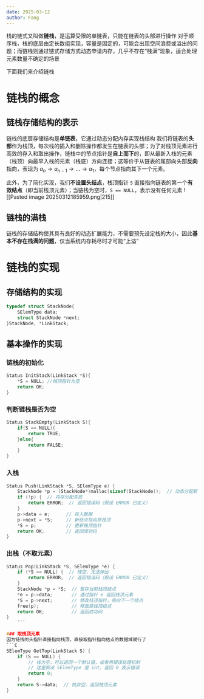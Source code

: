 ```yaml
---
date: 2025-03-12
author: Fang
---
```

栈的链式又叫做**链栈**，是运算受限的单链表，只能在链表的头部进行操作
对于顺序栈，栈的底层由定长数组实现，容量是固定的，可能会出现空间浪费或溢出的问题；而链栈则通过链式存储方式动态申请内存，几乎不存在“栈满”现象，适合处理元素数量不确定的场景

下面我们来介绍链栈
# 链栈的概念
## 链栈存储结构的表示
链栈的底层存储结构是**单链表**，它通过动态分配内存实现栈结构
我们将链表的**头部**作为栈顶，每次栈的插入和删除操作都发生在链表的头部；为了对栈顶元素进行高效的存入和取出操作，链栈中的节点指针是**自上而下**的，即从最新入栈的元素（栈顶）向最早入栈的元素（栈底）方向连接；这等价于从链表的尾部向头部**反向**指向，表现为 $a_n → a_{n-1} → ... → a_1$，每个节点指向其下一个元素。

此外，为了简化实现，我们**不设置头结点**，栈顶指针 `S` 直接指向链表的第一个**有效结点**（即当前栈顶元素）；当链栈为空时，`S == NULL`，表示没有任何元素
![[Pasted image 20250312185959.png|215]]
## 链栈的满栈
链栈的存储结构使其具有良好的动态扩展能力，不需要预先设定栈的大小，因此**基本不存在栈满的问题**，仅当系统内存耗尽时才可能“上溢”

# 链栈的实现
## 存储结构的实现
```C
typedef struct StackNode{
	SElemType data;
	struct StackNode *next;
}StackNode, *LinkStack;
```
## 基本操作的实现
### 链栈的初始化
```C
Status InitStack(LinkStack *S){
	*S = NULL; //栈顶指针为空
	return OK;
}
```

### 判断链栈是否为空
```C
Status StackEmpty(LinkStack S){
	if(S == NULL){
		return TRUE;
	}else{
		return FALSE;
	}
}
```

### 入栈
```C
Status Push(LinkStack *S, SElemType e) {
    StackNode *p = (StackNode*)malloc(sizeof(StackNode));  // 动态分配新结点
    if (!p) {  // 内存分配失败
        return ERROR;  // 返回错误码（假设 ERROR 已定义）
    }
    p->data = e;      // 存入数据
    p->next = *S;     // 新结点指向原栈顶
    *S = p;           // 更新栈顶指针
    return OK;        // 返回成功码
}
```

### 出栈（不取元素）
```C
Status Pop(LinkStack *S, SElemType *e) {
    if (*S == NULL) {  // 栈空，无法弹出
        return ERROR;  // 返回错误码（假设 ERROR 已定义）
    }
    StackNode *p = *S;  // 暂存当前栈顶结点
    *e = p->data;       // 通过指针 e 返回栈顶元素
    *S = p->next;       // 修改栈顶指针，指向下一个结点
    free(p);            // 释放原栈顶结点
    return OK;          // 返回成功码
}
	```

### 取栈顶元素
因为链栈的头指针直接指向栈顶，直接取指针指向结点的数据域就行了
```C
SElemType GetTop(LinkStack S) {
    if (S == NULL) {
        // 栈为空，可以返回一个默认值，或者用错误处理机制
        // 这里假设 SElemType 是 int，返回 0 表示错误
        return 0;
    }
    return S->data;  // 栈非空，返回栈顶元素
}
```